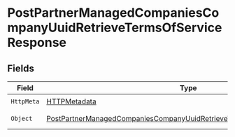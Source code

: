 # PostPartnerManagedCompaniesCompanyUuidRetrieveTermsOfServiceResponse


## Fields

| Field                                                                                                                                                                         | Type                                                                                                                                                                          | Required                                                                                                                                                                      | Description                                                                                                                                                                   |
| ----------------------------------------------------------------------------------------------------------------------------------------------------------------------------- | ----------------------------------------------------------------------------------------------------------------------------------------------------------------------------- | ----------------------------------------------------------------------------------------------------------------------------------------------------------------------------- | ----------------------------------------------------------------------------------------------------------------------------------------------------------------------------- |
| `HttpMeta`                                                                                                                                                                    | [HTTPMetadata](../../Models/Components/HTTPMetadata.md)                                                                                                                       | :heavy_check_mark:                                                                                                                                                            | N/A                                                                                                                                                                           |
| `Object`                                                                                                                                                                      | [PostPartnerManagedCompaniesCompanyUuidRetrieveTermsOfServiceResponseBody](../../Models/Requests/PostPartnerManagedCompaniesCompanyUuidRetrieveTermsOfServiceResponseBody.md) | :heavy_minus_sign:                                                                                                                                                            | Example response                                                                                                                                                              |